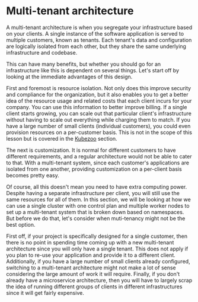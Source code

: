 # Multi-tenant architecture

A multi-tenant architecture is when you segregate your infrastructure based on your clients. A single instance of the software application is served to multiple customers, known as tenants. Each tenant's data and configuration are logically isolated from each other, but they share the same underlying infrastructure and codebase.

This can have many benefits, but whether you should go for an infrastructure like this is dependent on several things. Let's start off by looking at the immediate advantages of this design.

First and foremost is resource isolation. Not only does this improve security and compliance for the organization, but it also enables you to get a better idea of the resource usage and related costs that each client incurs for your company. You can use this information to better improve billing. If a single client starts growing, you can scale out that particular client's infrastructure without having to scale out everything while charging them to match. If you have a large number of small clients (individual customers), you could even provision resources on a per-customer basis. This is not in the scope of this lesson but is covered in the [Kubezoo](../Kubezoo/what-is-kubezoo.md) section.

The next is customization. It is normal for different customers to have different requirements, and a regular architecture would not be able to cater to that. With a multi-tenant system, since each customer's applications are isolated from one another, providing customization on a per-client basis becomes pretty easy.

Of course, all this doesn't mean you need to have extra computing power. Despite having a separate infrastructure per client, you will still use the same resources for all of them. In this section, we will be looking at how we can use a single cluster with one control plan and multiple worker nodes to set up a multi-tenant system that is broken down based on namespaces. But before we do that, let's consider when muti-tenancy might not be the best option.

First off, if your project is specifically designed for a single customer, then there is no point in spending time coming up with a new multi-tenant architecture since you will only have a single tenant. This does not apply if you plan to re-use your application and provide it to a different client. Additionally, if you have a large number of small clients already configured, switching to a multi-tenant architecture might not make a lot of sense considering the large amount of work it will require. Finally, if you don't already have a microservice architecture, then you will have to largely scrap the idea of running different groups of clients in different infrastructures since it will get fairly expensive.